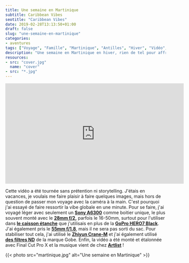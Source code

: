 ```yaml
---
title: Une semaine en Martinique
subtitle: Caribbean Vibes
seotitle: "Caribbean Vibes"
date: 2019-02-28T13:13:50+01:00
draft: false
slug: "une-semaine-en-martinique"
categories:
- aventures
tags: ["Voyage", "Famille", "Martinique", "Antilles", "Hiver", "Vidéo", "Tourisme", "Une semaine en Martinique"]
description: "Une semaine en Martinique en hiver, rien de tel pour affronter le reste de l'hiver jusqu'au printemps. Une semaine de vacances en vidéo !"
resources:
- src: "cover.jpg"
  name: "cover"
- src: "*.jpg"
---
```


<center><iframe width="560" height="315" src="https://www.youtube.com/embed/cz2ez7vMaP0?controls=0" frameborder="0" allow="accelerometer; autoplay; encrypted-media; gyroscope; picture-in-picture" allowfullscreen></iframe></center>

Cette vidéo a été tournée sans prétention ni storytelling. J'étais en vacances, je voulais me faire plaisir à faire quelques images, mais hors de question de passer mon voyage avec la caméra à la main. C'est pourquoi j'ai essayé de faire ressortir la vibe globale en une minute. Pour se faire, j'ai voyagé léger avec seulement un **[Sony A6300](https://amzn.to/2HtInYm)** comme boitier unique, le plus souvent monté avec le **[28mm f/2](https://amzn.to/2B0FrN5),** parfois le 16-50mm, surtout pour l'utiliser dans **[le caisson étanche](https://amzn.to/2AZkUZx)** que j'utilisais en plus de la **[GoPro HERO7 Black](https://amzn.to/2DzxccO)**. J'ai également pris le **[55mm f/1.8](https://amzn.to/2Tggsgb)**, mais il ne sera pas sorti du sac. Pour stabiliser tout cela, j'ai utilisé le **[Zhiyun Crane-M](https://amzn.to/2B65rqB)** et j'ai également utilisé **[des filtres ND](https://amzn.to/2RSofDY)** de la marque Gobe. Enfin, la vidéo a été monté et étalonnée avec Final Cut Pro X et la musique vient de chez [**Artlist**](http://bit.ly/ArtlistCaptainYvon) !

{{< photo src="martinique.jpg" alt="Une semaine en Martinique" >}}
